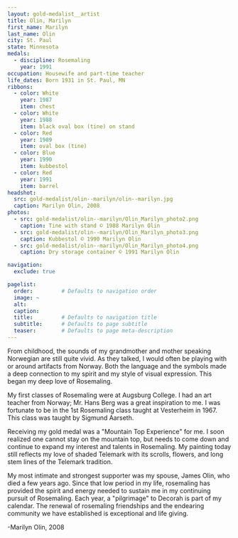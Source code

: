 ```yaml
---
layout: gold-medalist__artist
title: Olin, Marilyn
first_name: Marilyn
last_name: Olin
city: St. Paul
state: Minnesota
medals: 
  - discipline: Rosemaling
    year: 1991
occupation: Housewife and part-time teacher
life_dates: Born 1931 in St. Paul, MN
ribbons:
  - color: White
    year: 1987
    item: chest
  - color: White
    year: 1988
    item: black oval box (tine) on stand
  - color: Red
    year: 1989
    item: oval box (tine)
  - color: Blue
    year: 1990
    item: kubbestol
  - color: Red
    year: 1991
    item: barrel
headshot:
  src: gold-medalist/olin--marilyn/olin--marilyn.jpg
  caption: Marilyn Olin, 2008
photos:
  - src: gold-medalist/olin--marilyn/Olin_Marilyn_photo2.png
    caption: Tine with stand © 1988 Marilyn Olin
  - src: gold-medalist/olin--marilyn/Olin_Marilyn_photo3.png
    caption: Kubbestol © 1990 Marilyn Olin
  - src: gold-medalist/olin--marilyn/Olin_Marilyn_photo4.png
    caption: Dry storage container © 1991 Marilyn Olin

navigation:
  exclude: true

pagelist:
  order:         # Defaults to navigation order  
  image: ~
  alt:
  caption:
  title:         # Defaults to navigation title
  subtitle:      # Defaults to page subtitle
  teaser:        # Defaults to page meta-description  
---
```

From childhood, the sounds of my grandmother and mother speaking Norwegian are still quite vivid.  As they talked, I would often be playing with or around artifacts from Norway.  Both the language and the symbols made a deep connection to my spirit and my style of visual expression.  This began my deep love of Rosemaling.

My first classes of Rosemaling were at Augsburg College.  I had an art teacher from Norway; Mr. Hans Berg was a great inspiration to me.  I was fortunate to be in the 1st Rosemaling class taught at Vesterheim in 1967.  This class was taught by Sigmund Aarseth.

Receiving my gold medal was a "Mountain Top Experience" for me.  I soon realized one cannot stay on the mountain top, but needs to come down and continue to expand my interest and talents in Rosemaling.  My painting today still reflects my love of shaded Telemark with its scrolls, flowers, and long stem lines of the Telemark tradition.

My most intimate and strongest supporter was my spouse, James Olin, who died a few years ago.  Since that low period in my life, rosemaling has provided the spirit and energy needed to sustain me in my continuing pursuit of Rosemaling.  Each year, a "pilgrimage" to Decorah is part of my calendar.  The renewal of rosemaling friendships and the endearing community we have established is exceptional and life giving.  

-Marilyn Olin, 2008
